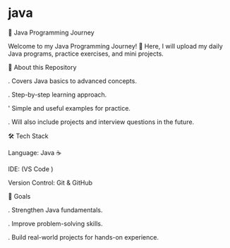# java


🚀 Java Programming Journey

Welcome to my Java Programming Journey! 🎉
Here, I will upload my daily Java programs, practice exercises, and mini projects.

📌 About this Repository

. Covers Java basics to advanced concepts.

. Step-by-step learning approach.

' Simple and useful examples for practice.

. Will also include projects and interview questions in the future.

🛠️ Tech Stack

Language: Java ☕

IDE: (VS Code )

Version Control: Git & GitHub

🎯 Goals

. Strengthen Java fundamentals.

. Improve problem-solving skills.

. Build real-world projects for hands-on experience.
